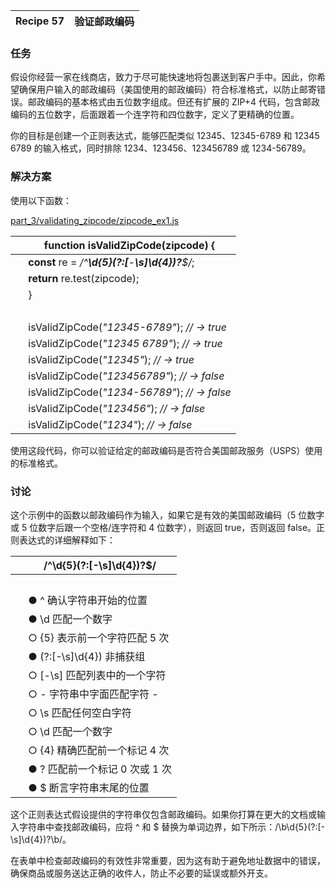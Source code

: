 | Recipe 57 | 验证邮政编码 |
| --- | --- |

### 任务

假设你经营一家在线商店，致力于尽可能快速地将包裹送到客户手中。因此，你希望确保用户输入的邮政编码（美国使用的邮政编码）符合标准格式，以防止邮寄错误。邮政编码的基本格式由五位数字组成。但还有扩展的 ZIP+4 代码，包含邮政编码的五位数字，后面跟着一个连字符和四位数字，定义了更精确的位置。

你的目标是创建一个正则表达式，能够匹配类似 12345、12345-6789 和 12345 6789 的输入格式，同时排除 1234、123456、123456789 或 1234-56789。

### 解决方案

使用以下函数：

[part_3/validating_zipcode/zipcode_ex1.js](http://media.pragprog.com/titles/fkjavascript/code/part_3/validating_zipcode/zipcode_ex1.js)

|   | **function** isValidZipCode(zipcode) { |
| --- | --- |
|   | **const** re = */^**\d{5}(?:[**-**\s]\d{4})?**$/*; |
|   | **return** re.test(zipcode); |
|   | } |
|   |  |
|   | isValidZipCode(*"12345-6789"*); *// → true* |
|   | isValidZipCode(*"12345 6789"*); *// → true* |
|   | isValidZipCode(*"12345"*); *// → true* |
|   | isValidZipCode(*"123456789"*); *// → false* |
|   | isValidZipCode(*"1234-56789"*); *// → false* |
|   | isValidZipCode(*"123456"*); *// → false* |
|   | isValidZipCode(*"1234"*); *// → false* |

使用这段代码，你可以验证给定的邮政编码是否符合美国邮政服务（USPS）使用的标准格式。

### 讨论

这个示例中的函数以邮政编码作为输入，如果它是有效的美国邮政编码（5 位数字或 5 位数字后跟一个空格/连字符和 4 位数字），则返回 true，否则返回 false。正则表达式的详细解释如下：

|   | /^\d{5}(?:[-\s]\d{4})?$/ |
| --- | --- |
|   |  |
|   | ● ^ 确认字符串开始的位置 |
|   | ● \d 匹配一个数字 |
|   | ○ {5} 表示前一个字符匹配 5 次 |
|   | ● (?:[-\s]\d{4}) 非捕获组 |
|   | ○ [-\s] 匹配列表中的一个字符 |
|   | ○ - 字符串中字面匹配字符 - |
|   | ○ \s 匹配任何空白字符 |
|   | ○ \d 匹配一个数字 |
|   | ○ {4} 精确匹配前一个标记 4 次 |
|   | ● ? 匹配前一个标记 0 次或 1 次 |
|   | ● $ 断言字符串末尾的位置 |

这个正则表达式假设提供的字符串仅包含邮政编码。如果你打算在更大的文档或输入字符串中查找邮政编码，应将 ^ 和 $ 替换为单词边界，如下所示：/\b\d{5}(?:[-\s]\d{4})?\b/。

在表单中检查邮政编码的有效性非常重要，因为这有助于避免地址数据中的错误，确保商品或服务送达正确的收件人，防止不必要的延误或额外开支。
